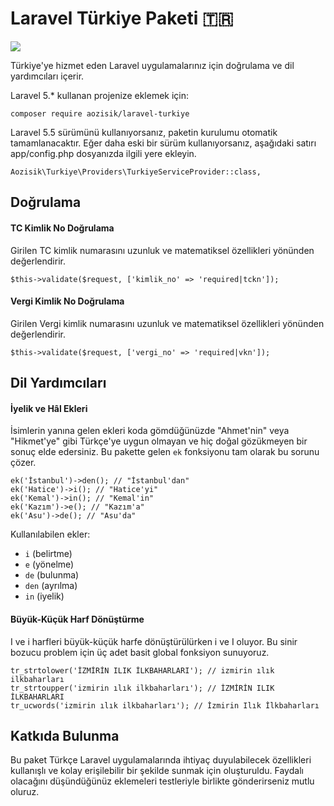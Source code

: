 Laravel Türkiye Paketi 🇹🇷
==========

![](https://travis-ci.org/aozisik/laravel-turkiye.svg?branch=master)

Türkiye'ye hizmet eden Laravel uygulamalarınız için doğrulama ve dil yardımcıları içerir.

Laravel 5.* kullanan projenize eklemek için:
	
	composer require aozisik/laravel-turkiye

Laravel 5.5 sürümünü kullanıyorsanız, paketin kurulumu otomatik tamamlanacaktır.
Eğer daha eski bir sürüm kullanıyorsanız, aşağıdaki satırı app/config.php dosyanızda ilgili yere ekleyin.

	Aozisik\Turkiye\Providers\TurkiyeServiceProvider::class,
	
	
## Doğrulama

#### TC Kimlik No Doğrulama

Girilen TC kimlik numarasını uzunluk ve matematiksel özellikleri yönünden değerlendirir.

	$this->validate($request, ['kimlik_no' => 'required|tckn']);

#### Vergi Kimlik No Doğrulama

Girilen Vergi kimlik numarasını uzunluk ve matematiksel özellikleri yönünden 
değerlendirir.

	$this->validate($request, ['vergi_no' => 'required|vkn']);


## Dil Yardımcıları


#### İyelik ve Hâl Ekleri

İsimlerin yanına gelen ekleri koda gömdüğünüzde "Ahmet'nin" veya "Hikmet'ye" gibi Türkçe'ye uygun olmayan ve hiç doğal gözükmeyen bir sonuç elde edersiniz. Bu pakette gelen `ek` fonksiyonu tam olarak bu sorunu çözer.

	ek('İstanbul')->den(); // "İstanbul'dan"
	ek('Hatice')->i(); // "Hatice'yi"
	ek('Kemal')->in(); // "Kemal'in"
	ek('Kazım')->e(); // "Kazım'a"
	ek('Asu')->de(); // "Asu'da"

Kullanılabilen ekler:

* `i` (belirtme)
* `e` (yönelme)
* `de` (bulunma)
* `den` (ayrılma)
* `in` (iyelik)


#### Büyük-Küçük Harf Dönüştürme

I ve i harfleri büyük-küçük harfe dönüştürülürken i ve I oluyor. Bu sinir bozucu problem için üç adet basit global fonksiyon sunuyoruz.

	tr_strtolower('İZMİRİN ILIK İLKBAHARLARI'); // izmirin ılık ilkbaharları
	tr_strtoupper('izmirin ılık ilkbaharları'); // İZMİRİN ILIK İLKBAHARLARI
	tr_ucwords('izmirin ılık ilkbaharları'); // İzmirin Ilık İlkbaharları
	
## Katkıda Bulunma

Bu paket Türkçe Laravel uygulamalarında ihtiyaç duyulabilecek özellikleri kullanışlı ve kolay erişilebilir bir şekilde sunmak için oluşturuldu. Faydalı olacağını düşündüğünüz eklemeleri testleriyle birlikte gönderirseniz mutlu oluruz.
